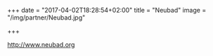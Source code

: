 +++
date = "2017-04-02T18:28:54+02:00"
title = "Neubad"
image = "/img/partner/Neubad.jpg"

+++

http://www.neubad.org

